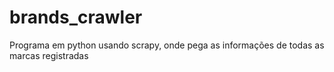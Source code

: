 # brands_crawler
 Programa em python usando scrapy, onde pega as informações de todas as marcas registradas 

